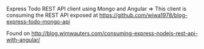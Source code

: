 Express Todo REST API client using Mongo and Angular
=> This client is consuming the REST API exposed at https://github.com/wiwa1978/blog-express-todo-mongo-api

Found on http://blog.wimwauters.com/consuming-express-nodejs-rest-api-with-angular/
